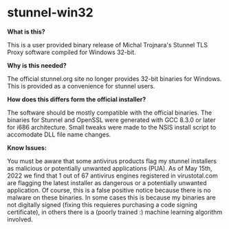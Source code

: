 # stunnel-win32

<b>What is this?</b>

This is a user provided binary release of Michal Trojnara's Stunnel TLS Proxy software compiled for Windows 32-bit.

<b>Why is this needed?</b>

The official stunnel.org site no longer provides 32-bit binaries for Windows. This is provided as a convenience for stunnel users.
 
 <b>How does this differs form the official installer?</b>
 
 The software should be mostly compatible with the official binaries. The binaries for Stunnel and OpenSSL were generated with GCC 8.3.0 or later for i686 architecture. Small tweaks were made to the NSIS install script to accomodate DLL file name changes.

<b>Know Issues:</b>

 You must be aware that some antivirus products flag my stunnel installers as malicious or potentially unwanted applications (PUA). As of May 15th, 2022 we find that 1 out of 67 antivirus engines registered in virustotal.com are flagging the latest installer as dangerous or a potentially unwanted application. Of course, this is a false positive notice because there is no malware on these binaries. In some cases this is because my binaries are not digitally signed (fixing this requieres purchasing a code signing certificate), in others there is a (poorly trained :) machine learning algorithm involved.

